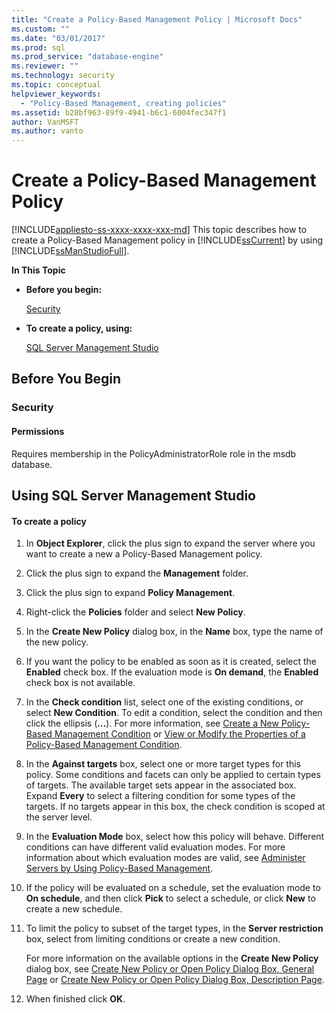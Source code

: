```yaml
---
title: "Create a Policy-Based Management Policy | Microsoft Docs"
ms.custom: ""
ms.date: "03/01/2017"
ms.prod: sql
ms.prod_service: "database-engine"
ms.reviewer: ""
ms.technology: security
ms.topic: conceptual
helpviewer_keywords: 
  - "Policy-Based Management, creating policies"
ms.assetid: b28bf963-89f9-4941-b6c1-6004fec347f1
author: VanMSFT
ms.author: vanto
---
```

# Create a Policy-Based Management Policy
[!INCLUDE[appliesto-ss-xxxx-xxxx-xxx-md](../../includes/appliesto-ss-xxxx-xxxx-xxx-md.md)]
  This topic describes how to create a Policy-Based Management policy in [!INCLUDE[ssCurrent](../../includes/sscurrent-md.md)] by using [!INCLUDE[ssManStudioFull](../../includes/ssmanstudiofull-md.md)].  
  
 **In This Topic**  
  
-   **Before you begin:**  
  
     [Security](#Security)  
  
-   **To create a policy, using:**  
  
     [SQL Server Management Studio](#SSMSProcedure)  
  
##  <a name="BeforeYouBegin"></a> Before You Begin  
  
###  <a name="Security"></a> Security  
  
####  <a name="Permissions"></a> Permissions  
 Requires membership in the PolicyAdministratorRole role in the msdb database.  
  
##  <a name="SSMSProcedure"></a> Using SQL Server Management Studio  
  
#### To create a policy  
  
1.  In **Object Explorer**, click the plus sign to expand the server where you want to create a new a Policy-Based Management policy.  
  
2.  Click the plus sign to expand the **Management** folder.  
  
3.  Click the plus sign to expand **Policy Management**.  
  
4.  Right-click the **Policies** folder and select **New Policy**.  
  
5.  In the **Create New Policy** dialog box, in the **Name** box, type the name of the new policy.  
  
6.  If you want the policy to be enabled as soon as it is created, select the **Enabled** check box. If the evaluation mode is **On demand**, the **Enabled** check box is not available.  
  
7.  In the **Check condition** list, select one of the existing conditions, or select **New Condition**. To edit a condition, select the condition and then click the ellipsis (**...**). For more information, see [Create a New Policy-Based Management Condition](../../relational-databases/policy-based-management/create-a-new-policy-based-management-condition.md) or [View or Modify the Properties of a Policy-Based Management Condition](../../relational-databases/policy-based-management/view-or-modify-the-properties-of-a-policy-based-management-condition.md).  
  
8.  In the **Against targets** box, select one or more target types for this policy. Some conditions and facets can only be applied to certain types of targets. The available target sets appear in the associated box. Expand **Every** to select a filtering condition for some types of the targets. If no targets appear in this box, the check condition is scoped at the server level.  
  
9. In the **Evaluation Mode** box, select how this policy will behave. Different conditions can have different valid evaluation modes. For more information about which evaluation modes are valid, see [Administer Servers by Using Policy-Based Management](../../relational-databases/policy-based-management/administer-servers-by-using-policy-based-management.md).  
  
10. If the policy will be evaluated on a schedule, set the evaluation mode to **On schedule**, and then click **Pick** to select a schedule, or click **New** to create a new schedule.  
  
11. To limit the policy to subset of the target types, in the **Server restriction** box, select from limiting conditions or create a new condition.  
  
     For more information on the available options in the **Create New Policy** dialog box, see [Create New Policy or Open Policy Dialog Box, General Page](../../relational-databases/policy-based-management/create-new-policy-or-open-policy-dialog-box-general-page.md) or [Create New Policy or Open Policy Dialog Box, Description Page](../../relational-databases/policy-based-management/create-new-policy-or-open-policy-dialog-box-description-page.md).  
  
12. When finished click **OK**.  

